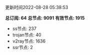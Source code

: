 更新时间2022-08-28 05:38:53

**总订阅: 64**
**总节点: 9091**
**有效节点: 1915**
- ss节点: 237
- trojan节点: 40
- v2ray节点: 1636
- ssr节点: 2
